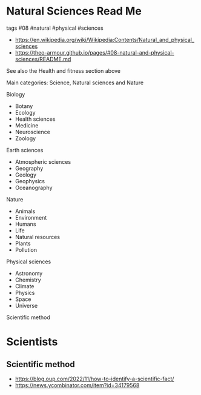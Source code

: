 # Natural Sciences Read Me

tags #08 #natural #physical #sciences

* https://en.wikipedia.org/wiki/Wikipedia:Contents/Natural_and_physical_sciences
* https://theo-armour.github.io/pages/#08-natural-and-physical-sciences/README.md

See also the Health and fitness section above

Main categories: Science, Natural sciences and Nature


Biology
* Botany
* Ecology
* Health sciences
* Medicine
* Neuroscience
* Zoology


Earth sciences
* Atmospheric sciences
* Geography
* Geology
* Geophysics
* Oceanography

Nature
* Animals
* Environment
* Humans
* Life
* Natural resources
* Plants
* Pollution


Physical sciences
* Astronomy
* Chemistry
* Climate
* Physics
* Space
* Universe


Scientific method
# Scientists


## Scientific method

* https://blog.oup.com/2022/11/how-to-identify-a-scientific-fact/
* https://news.ycombinator.com/item?id=34179568
